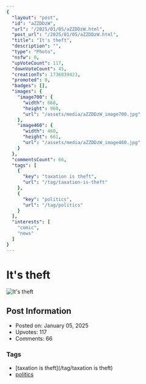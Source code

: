 ```yaml
---
{
  "layout": "post",
  "id": "aZZDDzW",
  "url": "/2025/01/05/aZZDDzW.html",
  "post_url": "/2025/01/05/aZZDDzW.html",
  "title": "It's theft",
  "description": "",
  "type": "Photo",
  "nsfw": 0,
  "upVoteCount": 117,
  "downVoteCount": 45,
  "creationTs": 1736039423,
  "promoted": 0,
  "badges": [],
  "images": {
    "image700": {
      "width": 668,
      "height": 960,
      "url": "/assets/media/aZZDDzW_image700.jpg"
    },
    "image460": {
      "width": 460,
      "height": 661,
      "url": "/assets/media/aZZDDzW_image460.jpg"
    }
  },
  "commentsCount": 66,
  "tags": [
    {
      "key": "taxation is theft",
      "url": "/tag/taxation-is-theft"
    },
    {
      "key": "politics",
      "url": "/tag/politics"
    }
  ],
  "interests": [
    "comic",
    "news"
  ]
}
---
```


# It's theft

![It's theft](/assets/media/aZZDDzW_image700.jpg)

## Post Information

- Posted on: January 05, 2025
- Upvotes: 117
- Comments: 66

### Tags

- [taxation is theft](/tag/taxation is theft)
- [politics](/tag/politics)
